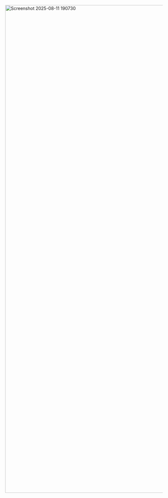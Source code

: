  <img width="1646" height="1558" alt="Screenshot 2025-08-11 190730" src="https://github.com/user-attachments/assets/75881409-8d7c-413f-b569-e1a0cc263f39" />
